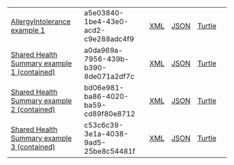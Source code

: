 <table class="list" width="100%">
<tr>
                <td><a href="AllergyIntolerance-a5e03840-1be4-43e0-acd2-c9e288adc4f9.html">AllergyIntolerance example 1</a></td>
                <td>a5e03840-1be4-43e0-acd2-c9e288adc4f9</td>
                <td><a href="AllergyIntolerance-a5e03840-1be4-43e0-acd2-c9e288adc4f9.xml.html">XML</a></td>
                <td><a href="AllergyIntolerance-a5e03840-1be4-43e0-acd2-c9e288adc4f9.json.html">JSON</a></td>
                <td><a href="AllergyIntolerance-a5e03840-1be4-43e0-acd2-c9e288adc4f9.ttl.html">Turtle</a></td>
                <td></td>
            </tr>
            <tr>
                <td><a href="Composition-a0da969a-7956-439b-b390-8de071a2df7c.html">Shared Health Summary example 1 (contained)</a></td>
                <td>a0da969a-7956-439b-b390-8de071a2df7c</td>
                <td><a href="Composition-a0da969a-7956-439b-b390-8de071a2df7c.xml.html">XML</a></td>
                <td><a href="Composition-a0da969a-7956-439b-b390-8de071a2df7c.json.html">JSON</a></td>
                <td><a href="Composition-a0da969a-7956-439b-b390-8de071a2df7c.ttl.html">Turtle</a></td>
                <td></td>
            </tr>
            <tr>
                <td><a href="Composition-bd06e981-ba86-4020-ba59-cd89f80e8712.html">Shared Health Summary example 2 (contained)</a></td>
                <td>bd06e981-ba86-4020-ba59-cd89f80e8712</td>
                <td><a href="Composition-bd06e981-ba86-4020-ba59-cd89f80e8712.xml.html">XML</a></td>
                <td><a href="Composition-bd06e981-ba86-4020-ba59-cd89f80e8712.json.html">JSON</a></td>
                <td><a href="Composition-bd06e981-ba86-4020-ba59-cd89f80e8712.ttl.html">Turtle</a></td>
                <td></td>
            </tr>
            <tr>
                <td><a href="Composition-c53c6c39-3e1a-4038-9ad5-25be8c54481f.html">Shared Health Summary example 3 (contained)</a></td>
                <td>c53c6c39-3e1a-4038-9ad5-25be8c54481f</td>
                <td><a href="Composition-c53c6c39-3e1a-4038-9ad5-25be8c54481f.xml.html">XML</a></td>
                <td><a href="Composition-c53c6c39-3e1a-4038-9ad5-25be8c54481f.json.html">JSON</a></td>
                <td><a href="Composition-c53c6c39-3e1a-4038-9ad5-25be8c54481f.ttl.html">Turtle</a></td>
                <td></td>
            </tr>
          </table>